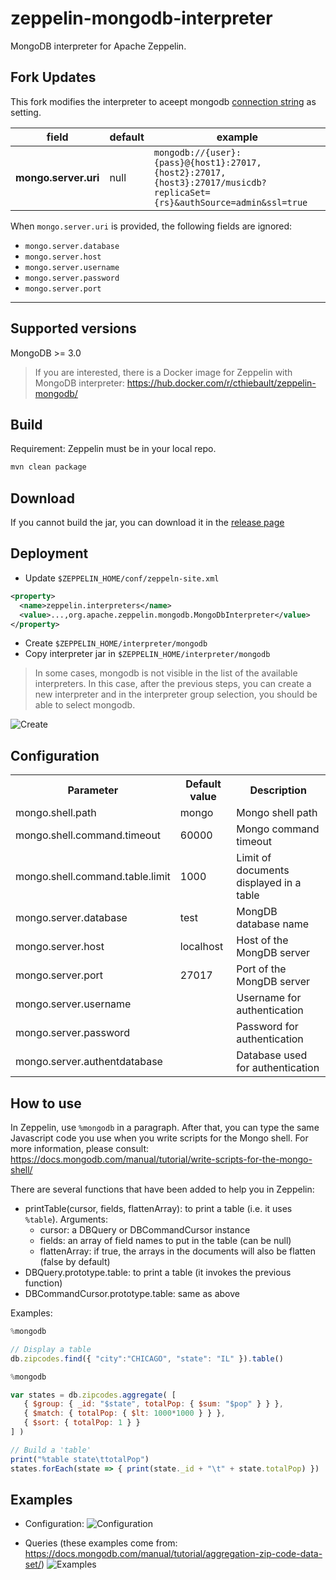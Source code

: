 # zeppelin-mongodb-interpreter
MongoDB interpreter for Apache Zeppelin.

## Fork Updates

This fork modifies the interpreter to aceept mongodb [connection string](https://docs.mongodb.com/manual/reference/connection-string/) as setting.  

| field                | default   | example
|----------------------|-----------|-------------------------|
| **mongo.server.uri** | null      | ```mongodb://{user}:{pass}@{host1}:27017,{host2}:27017,{host3}:27017/musicdb?replicaSet={rs}&authSource=admin&ssl=true``` |


When `mongo.server.uri` is provided, the following fields are ignored:
- `mongo.server.database`
- `mongo.server.host`
- `mongo.server.username`
- `mongo.server.password`
- `mongo.server.port`  

-----------------

## Supported versions

MongoDB >= 3.0

> If you are interested, there is a Docker image for Zeppelin with MongoDB interpreter: https://hub.docker.com/r/cthiebault/zeppelin-mongodb/

## Build

Requirement: Zeppelin must be in your local repo.

```sh
mvn clean package
```

## Download

If you cannot build the jar, you can download it in the [release page](https://github.com/bbonnin/zeppelin-mongodb-interpreter/releases)

## Deployment

* Update `$ZEPPELIN_HOME/conf/zeppeln-site.xml`
```xml
<property>
  <name>zeppelin.interpreters</name>
  <value>...,org.apache.zeppelin.mongodb.MongoDbInterpreter</value>
</property>
```
* Create `$ZEPPELIN_HOME/interpreter/mongodb`
* Copy interpreter jar in `$ZEPPELIN_HOME/interpreter/mongodb`


> In some cases, mongodb is not visible in the list of the available interpreters. In this case, after the previous steps, you can create a new interpreter and in the interpreter group selection, you should be able to select mongodb.

![Create](docs/zeppelin-mongo-interpreter-install.png)



## Configuration

<table>
  <tr><th>Parameter</th><th>Default value</th><th>Description</th></tr>
  <tr><td>mongo.shell.path</td><td>mongo</td><td>Mongo shell path</td></tr>
  <tr><td>mongo.shell.command.timeout</td><td>60000</td><td>Mongo command timeout</td></tr>
  <tr><td>mongo.shell.command.table.limit</td><td>1000</td><td>Limit of documents displayed in a table</td></tr>
  <tr><td>mongo.server.database</td><td>test</td><td>MongDB database name</td></tr>
  <tr><td>mongo.server.host</td><td>localhost</td><td>Host of the MongDB server</td></tr>
  <tr><td>mongo.server.port</td><td>27017</td><td>Port of the MongDB server</td></tr>
  <tr><td>mongo.server.username</td><td></td><td>Username for authentication</td></tr>
  <tr><td>mongo.server.password</td><td></td><td>Password for authentication</td></tr>
  <tr><td>mongo.server.authentdatabase</td><td></td><td>Database used for authentication</td></tr>
</table>

## How to use

In Zeppelin, use `%mongodb` in a paragraph.
After that, you can type the same Javascript code you use when you write scripts for the Mongo shell.
For more information, please consult: https://docs.mongodb.com/manual/tutorial/write-scripts-for-the-mongo-shell/

There are several functions that have been added to help you in Zeppelin:
* printTable(cursor, fields, flattenArray): to print a table (i.e. it uses `%table`). Arguments:
  * cursor: a DBQuery or DBCommandCursor instance
  * fields: an array of field names to put in the table (can be null)
  * flattenArray: if true, the arrays in the documents will also be flatten (false by default)
* DBQuery.prototype.table: to print a table (it invokes the previous function)
* DBCommandCursor.prototype.table: same as above

Examples:
```javascript
%mongodb

// Display a table
db.zipcodes.find({ "city":"CHICAGO", "state": "IL" }).table()
```

```javascript
%mongodb

var states = db.zipcodes.aggregate( [
   { $group: { _id: "$state", totalPop: { $sum: "$pop" } } },
   { $match: { totalPop: { $lt: 1000*1000 } } },
   { $sort: { totalPop: 1 } }
] )

// Build a 'table'
print("%table state\ttotalPop")
states.forEach(state => { print(state._id + "\t" + state.totalPop) })
```


## Examples

* Configuration:
![Configuration](docs/zeppelin-mongo-config.png)

* Queries (these examples come from: https://docs.mongodb.com/manual/tutorial/aggregation-zip-code-data-set/)
![Examples](docs/zeppelin-mongo-examples.png)


